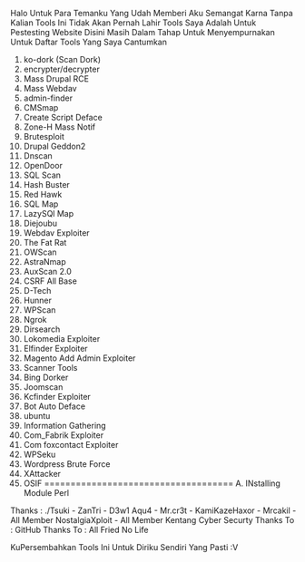Halo Untuk Para Temanku Yang Udah Memberi Aku Semangat Karna Tanpa Kalian Tools Ini Tidak Akan Pernah Lahir
Tools Saya Adalah Untuk Pestesting Website 
Disini Masih Dalam Tahap Untuk Menyempurnakan 
Untuk Daftar Tools Yang Saya Cantumkan 

  1. ko-dork (Scan Dork)
  2. encrypter/decrypter
  3. Mass Drupal RCE
  4. Mass Webdav
  5. admin-finder
  6. CMSmap
  7. Create Script Deface
  8. Zone-H Mass Notif
  9. Brutesploit
  10. Drupal Geddon2
  11. Dnscan
  12. OpenDoor
  13. SQL Scan
  14. Hash Buster
  15. Red Hawk
  16. SQL Map
  17. LazySQl Map
  18. Diejoubu
  19. Webdav Exploiter
  20. The Fat Rat
  21. OWScan
  22. AstraNmap
  23. AuxScan 2.0
  24. CSRF All Base
  25. D-Tech
  26. Hunner
  27. WPScan
  28. Ngrok
  29. Dirsearch
  30. Lokomedia Exploiter
  31. Elfinder Exploiter
  32. Magento Add Admin Exploiter
  33. Scanner Tools
  34. Bing Dorker
  35. Joomscan
  36. Kcfinder Exploiter
  37. Bot Auto Deface
  38. ubuntu
  39. Information Gathering
  40. Com_Fabrik Exploiter
  41. Com foxcontact Exploiter
  42. WPSeku
  43. Wordpress Brute Force
  44. XAttacker
  45. OSIF
 ====================================
  A. INstalling Module Perl
  
  
  Thanks : ./Tsuki - ZanTri - D3w1 Aqu4 - Mr.cr3t - KamiKazeHaxor - Mrcakil - All Member NostalgiaXploit - All Member Kentang Cyber Securty
  Thanks To : GitHub
  Thanks To : All Fried No Life 
  
  KuPersembahkan Tools Ini Untuk Diriku Sendiri Yang Pasti :V 

